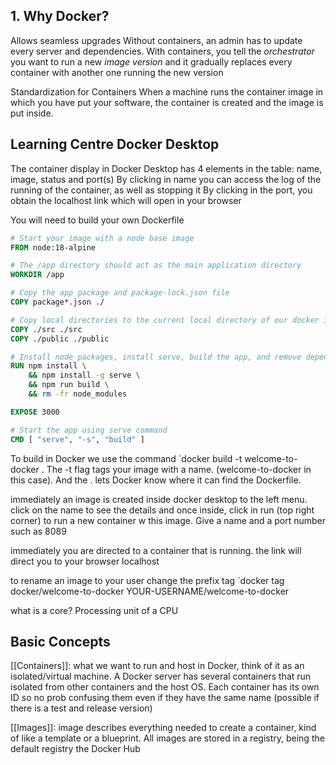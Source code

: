 ## 1. Why Docker?
Allows seamless upgrades
	Without containers, an admin has to update every server and dependencies. With containers, you tell the _orchestrator_ you want to run a new *image version* and it gradually replaces every container with another one running the new version

Standardization for Containers
	When a machine runs the container image in which you have put your software, the container is created and the image is put inside. 

## Learning Centre Docker Desktop
The container display in Docker Desktop has 4 elements in the table: name, image, status and port(s)
By clicking in name you can access the log of the running of the container, as well as stopping it
By clicking in the port, you obtain the localhost link which will open in your browser

You will need to build your own Dockerfile
```Dockerfile
# Start your image with a node base image
FROM node:18-alpine

# The /app directory should act as the main application directory
WORKDIR /app

# Copy the app package and package-lock.json file
COPY package*.json ./

# Copy local directories to the current local directory of our docker image (/app)
COPY ./src ./src
COPY ./public ./public

# Install node packages, install serve, build the app, and remove dependencies at the end
RUN npm install \
    && npm install -g serve \
    && npm run build \
    && rm -fr node_modules

EXPOSE 3000

# Start the app using serve command
CMD [ "serve", "-s", "build" ]
```

To build in Docker we use the command     `docker build -t welcome-to-docker .
The -t flag tags your image with a name. (welcome-to-docker in this case). And the . lets Docker know where it can find the Dockerfile.

immediately an image is created inside docker desktop to the left menu. click on the name to see the details and once inside, click in run (top right corner) to run a new container w this image. 
Give a name and a port number such as 8089

immediately you are directed to a container that is running. the link will direct you to your browser localhost

to rename an image to your user change the prefix tag
`docker tag docker/welcome-to-docker YOUR-USERNAME/welcome-to-docker

what is a core? Processing unit of a CPU

## Basic Concepts


[[Containers]]: what we want to run and host in Docker, think of it as an isolated/virtual machine. A Docker server has several containers that run isolated from other containers and the host OS. Each container has its own ID so no prob confusing them even if they have the same name (possible if there is a test and release version)

[[Images]]: image describes everything needed to create a container, kind of like a template or a blueprint. All images are stored in a registry, being the default registry the Docker Hub